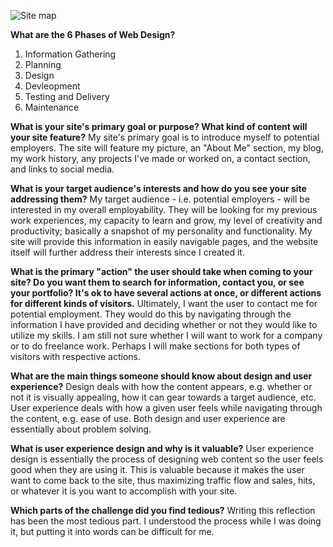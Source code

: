 ![Site map](/imgs/site-map.png) 

**What are the 6 Phases of Web Design?** 
1. Information Gathering 
2. Planning 
3. Design 
4. Devleopment 
5. Testing and Delivery 
6. Maintenance 

**What is your site's primary goal or purpose? What kind of content will your site feature?** 
My site's primary goal is to introduce myself to potential employers. The site will feature my picture, an "About Me" section, my blog, my work history, any projects I've made or worked on, a contact section, and links to social media. 

**What is your target audience's interests and how do you see your site addressing them?** 
My target audience - i.e. potential employers - will be interested in my overall employability. They will be looking for my previous work experiences, my capacity to learn and grow, my level of creativity and productivity; basically a snapshot of my personality and functionality. My site will provide this information in easily navigable pages, and the website itself will further address their interests since I created it. 

**What is the primary "action" the user should take when coming to your site? Do you want them to search for information, contact you, or see your portfolio? It's ok to have several actions at once, or different actions for different kinds of visitors.** 
Ultimately, I want the user to contact me for potential employment. They would do this by navigating through the information I have provided and deciding whether or not they would like to utilize my skills. I am still not sure whether I will want to work for a company or to do freelance work. Perhaps I will make sections for both types of visitors with respective actions. 

**What are the main things someone should know about design and user experience?** 
Design deals with how the content appears, e.g. whether or not it is visually appealing, how it can gear towards a target audience, etc. User experience deals with how a given user feels while navigating through the content, e.g. ease of use. Both design and user experience are essentially about problem solving.

**What is user experience design and why is it valuable?** 
User experience design is essentially the process of designing web content so the user feels good when they are using it. This is valuable because it makes the user want to come back to the site, thus maximizing traffic flow and sales, hits, or whatever it is you want to accomplish with your site. 

**Which parts of the challenge did you find tedious?** 
Writing this reflection has been the most tedious part. I understood the process while I was doing it, but putting it into words can be difficult for me.